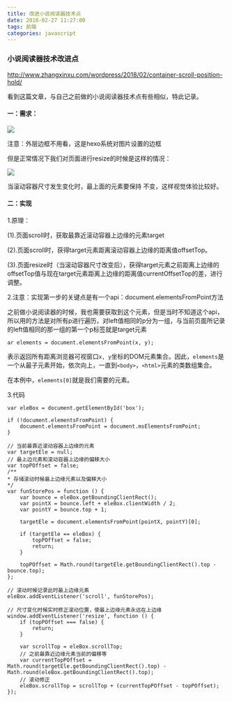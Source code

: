 ```yaml
---
title: 改进小说阅读器技术点
date: 2018-02-27 11:27:00
tags: 前端
categories: javascript
---
```


### 小说阅读器技术改进点

http://www.zhangxinxu.com/wordpress/2018/02/container-scroll-position-hold/

看到这篇文章，与自己之前做的小说阅读器技术点有些相似，特此记录。

#### 一：需求：

![](/image/novel_2.gif)

注意：外层边框不用看，这是hexo系统对图片设置的边框

但是正常情况下我们对页面进行resize的时候是这样的情况：

![](/image/novel_1.gif)

当滚动容器尺寸发生变化时，最上面的元素要保持 不变，这样视觉体验比较好。

#### 二：实现

1.原理：

(1).页面scroll时，获取最靠近滚动容器上边缘的元素target

(2).页面scroll时，获得target元素距离滚动容器上边缘的距离值offsetTop。

(3).页面resize时（当滚动容器尺寸改变后），获得target元素之前距离上边缘的offsetTop值与现在target元素距离上边缘的距离值currentOffsetTop的差，进行调整。



2.注意：实现第一步的关键点是有一个api：document.elementsFromPoint方法

之前做小说阅读器的时候，我也需要获取到这个元素，但是当时不知道这个api，所以用的方法是对所有p进行遍历，对left值相同的p分为一组，与当前页面所记录的left值相同的那一组的第一个p标签就是target元素

```
ar elements = document.elementsFromPoint(x, y);
```

表示返回所有距离浏览器可视窗口`x, y`坐标的DOM元素集合。因此，`elements`是一个从最子元素开始，依次向上，一直到`<body>`，`<html>`元素的类数组集合。

在本例中，`elements[0]`就是我们需要的元素。

3.代码

```
var eleBox = document.getElementById('box');

if (!document.elementsFromPoint) {
    document.elementsFromPoint = document.msElementsFromPoint;
}

// 当前最靠近滚动容器上边缘的元素
var targetEle = null;
// 最上边元素和滚动容器上边缘的偏移大小
var topPOffset = false;
/**
* 存储滚动时候最上边缘元素以及偏移大小
*/
var funStorePos = function () {
    var bounce = eleBox.getBoundingClientRect();
    var pointX = bounce.left + eleBox.clientWidth / 2;
    var pointY = bounce.top + 1;

    targetEle = document.elementsFromPoint(pointX, pointY)[0];

    if (targetEle == eleBox) {
        topPOffset = false;
        return;
    }

    topPOffset = Math.round(targetEle.getBoundingClientRect().top - bounce.top);
};

// 滚动时候记录此时最上边缘元素
eleBox.addEventListener('scroll', funStorePos);

// 尺寸变化时候实时修正滚动位置，使最上边缘元素永远在上边缘
window.addEventListener('resize', function () {
    if (topPOffset === false) {
        return;
    }

    var scrollTop = eleBox.scrollTop;
    // 之前最靠近边缘元素当前的偏移等
    var currentTopPOffset = Math.round(targetEle.getBoundingClientRect().top) - Math.round(eleBox.getBoundingClientRect().top);
    // 滚动修正
    eleBox.scrollTop = scrollTop + (currentTopPOffset - topPOffset);
});
```

